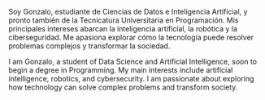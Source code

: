 Soy Gonzalo, estudiante de Ciencias de Datos e Inteligencia Artificial, y pronto también de la Tecnicatura Universitaria en Programación. Mis principales intereses abarcan la inteligencia artificial, la robótica y la ciberseguridad. Me apasiona explorar cómo la tecnología puede resolver problemas complejos y transformar la sociedad.


I am Gonzalo, a student of Data Science and Artificial Intelligence, soon to begin a degree in Programming. My main interests include artificial intelligence, robotics, and cybersecurity. I am passionate about exploring how technology can solve complex problems and transform society.

